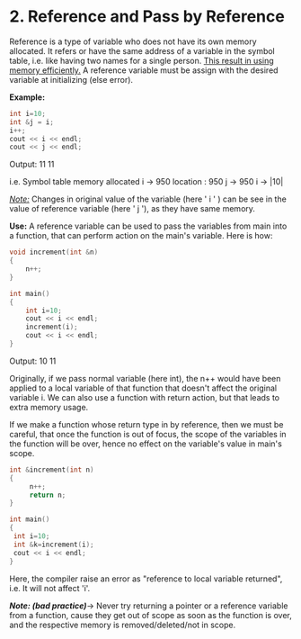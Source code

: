 # 2. Reference and Pass by Reference

Reference is a type of variable who does not have its own memory allocated. It refers or have the same address of a variable in the symbol table, i.e. like having two names for a single person.
<ins>This result in using memory efficiently.</ins>
A reference variable must be assign with the desired variable at initializing (else error).

**Example:**

```c++
int i=10;
int &j = i;
i++;
cout << i << endl;
cout << j << endl;
```

Output: 
			 11
			 11

i.e.
	Symbol table              memory allocated
	i -> 950                       location : 950
	j -> 950                       i -> |10|

*<ins>Note:</ins>* Changes in original value of the variable (here ' i ' ) can be see in the value of reference variable (here ' j '), as they have same memory.

**Use:** A reference variable can be used to pass the variables from main into a function, that can perform action on the main's variable. Here is how:

```c++
void increment(int &n)
{
	n++;
}

int main()
{
	int i=10;
	cout << i << endl;
	increment(i);
	cout << i << endl;
}
```

Output: 10
              11

Originally, if we pass normal variable (here int), the n++ would have been applied to a local variable of that function that doesn't affect the original variable i.
We can also use a function with return action, but that leads to extra memory usage.

If we make a function whose return type in by reference, then we must be careful, that once the function is out of focus, the scope of the variables in the function will be over, hence no effect on the variable's value in main's scope.

```c++
int &increment(int n)
{
	 n++;
	 return n;
}

int main()
{
 int i=10;
 int &k=increment(i);
 cout << i << endl;
}
```

Here, the compiler raise an error as "reference to local variable returned", i.e. It will not affect 'i'.

***Note: (bad practice)***-> Never try returning a pointer or a reference variable from a function, cause they get out of scope as soon as the function is over, and the respective memory is removed/deleted/not in scope.